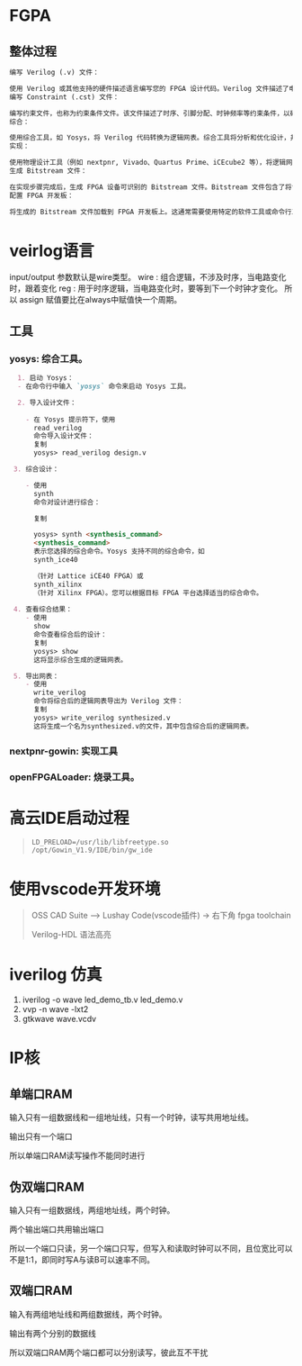# FGPA

## 整体过程

```markdown
编写 Verilog (.v) 文件：

使用 Verilog 或其他支持的硬件描述语言编写您的 FPGA 设计代码。Verilog 文件描述了电路的行为和结构。
编写 Constraint (.cst) 文件：

编写约束文件，也称为约束条件文件。该文件描述了时序、引脚分配、时钟频率等约束条件，以确保设计在 FPGA 上正确运行。
综合：

使用综合工具，如 Yosys，将 Verilog 代码转换为逻辑网表。综合工具将分析和优化设计，并生成逻辑网表文件。
实现：

使用物理设计工具（例如 nextpnr, Vivado、Quartus Prime、iCEcube2 等），将逻辑网表映射到目标 FPGA 设备的物理资源上。该步骤包括布局（将逻辑元件放置在 FPGA 芯片上的位置）和布线（将逻辑元件之间的连线连接起来）。
生成 Bitstream 文件：

在实现步骤完成后，生成 FPGA 设备可识别的 Bitstream 文件。Bitstream 文件包含了将设计配置到 FPGA 芯片上所需的详细信息，例如逻辑元件的位置、连线信息和时钟设置。
配置 FPGA 开发板：

将生成的 Bitstream 文件加载到 FPGA 开发板上。这通常需要使用特定的软件工具或命令行工具，例如 Vivado Hardware Manager、Quartus Programmer 或 openFPGALoader。
```


# veirlog语言
input/output 参数默认是wire类型。
wire : 组合逻辑，不涉及时序，当电路变化时，跟着变化
reg : 用于时序逻辑，当电路变化时，要等到下一个时钟才变化。
所以 assign 赋值要比在always中赋值快一个周期。



## 工具

### yosys: 综合工具。
```markdown
  1. 启动 Yosys：
  - 在命令行中输入 `yosys` 命令来启动 Yosys 工具。

  2. 导入设计文件：
 
    - 在 Yosys 提示符下，使用
      read_verilog
      命令导入设计文件：
      复制
      yosys> read_verilog design.v

 3. 综合设计：

    - 使用
      synth
      命令对设计进行综合：

      复制

      yosys> synth <synthesis_command>
      <synthesis_command>
      表示您选择的综合命令。Yosys 支持不同的综合命令，如
      synth_ice40

      （针对 Lattice iCE40 FPGA）或
      synth_xilinx
      （针对 Xilinx FPGA）。您可以根据目标 FPGA 平台选择适当的综合命令。
 
 4. 查看综合结果：
    - 使用
      show
      命令查看综合后的设计：
      复制
      yosys> show
      这将显示综合生成的逻辑网表。

 5. 导出网表：
    - 使用
      write_verilog
      命令将综合后的逻辑网表导出为 Verilog 文件：
      复制
      yosys> write_verilog synthesized.v
      这将生成一个名为synthesized.v的文件，其中包含综合后的逻辑网表。
```

### nextpnr-gowin: 实现工具



### openFPGALoader: 烧录工具。



# 高云IDE启动过程

> ```shell
> LD_PRELOAD=/usr/lib/libfreetype.so /opt/Gowin_V1.9/IDE/bin/gw_ide
> ```



# 使用vscode开发环境

> OSS CAD Suite --> Lushay Code(vscode插件) -> 右下角 fpga toolchain
>
> Verilog-HDL 语法高亮



# iverilog 仿真

1. iverilog -o wave led_demo_tb.v led_demo.v
2. vvp -n wave -lxt2
3. gtkwave wave.vcdv



# IP核
## 单端口RAM
输入只有一组数据线和一组地址线，只有一个时钟，读写共用地址线。

输出只有一个端口

所以单端口RAM读写操作不能同时进行

## 伪双端口RAM
输入只有一组数据线，两组地址线，两个时钟。

两个输出端口共用输出端口

所以一个端口只读，另一个端口只写，但写入和读取时钟可以不同，且位宽比可以不是1:1，即同时写A与读B可以速率不同。

## 双端口RAM
输入有两组地址线和两组数据线，两个时钟。

输出有两个分别的数据线

所以双端口RAM两个端口都可以分别读写，彼此互不干扰


